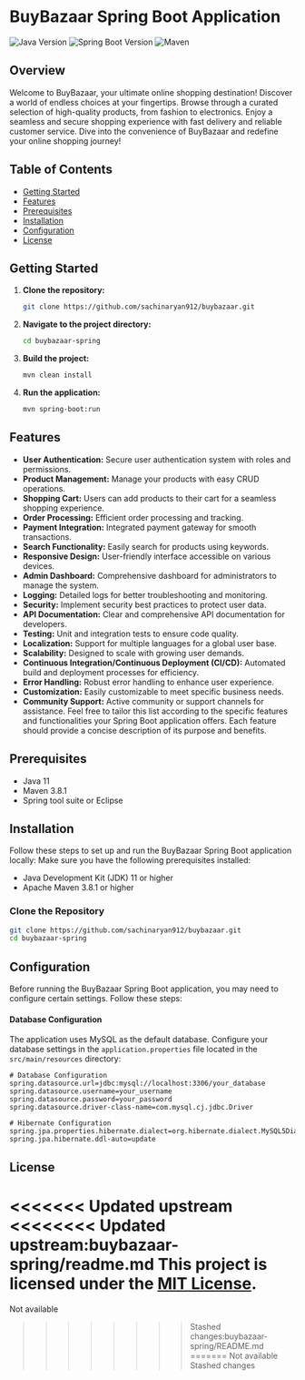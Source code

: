 # BuyBazaar Spring Boot Application

![Java Version](https://img.shields.io/badge/Java-11-green)
![Spring Boot Version](https://img.shields.io/badge/Spring%20Boot-2.5.4-brightgreen)
![Maven](https://img.shields.io/badge/Maven-3.8.1-blue)

## Overview

Welcome to BuyBazaar, your ultimate online shopping destination! Discover a world of endless choices at your fingertips. Browse through a curated selection of high-quality products, from fashion to electronics. Enjoy a seamless and secure shopping experience with fast delivery and reliable customer service. Dive into the convenience of BuyBazaar and redefine your online shopping journey!



## Table of Contents

- [Getting Started](#getting-started)
- [Features](#features)
- [Prerequisites](#prerequisites)
- [Installation](#installation)
- [Configuration](#configuration)
- [License](#license)

## Getting Started

1. **Clone the repository:**

    ```bash
    git clone https://github.com/sachinaryan912/buybazaar.git
    ```
2. **Navigate to the project directory:**
    ```bash
    cd buybazaar-spring
    ```
3. **Build the project:**
    ```bash
    mvn clean install
    ```
4. **Run the application:**
    ```bash
    mvn spring-boot:run
    ```
## Features
- **User Authentication:** Secure user authentication system with roles and permissions.
- **Product Management:** Manage your products with easy CRUD operations.
- **Shopping Cart:** Users can add products to their cart for a seamless shopping experience.
- **Order Processing:** Efficient order processing and tracking.
- **Payment Integration:** Integrated payment gateway for smooth transactions.
- **Search Functionality:** Easily search for products using keywords.
- **Responsive Design:** User-friendly interface accessible on various devices.
- **Admin Dashboard:** Comprehensive dashboard for administrators to manage the system.
- **Logging:** Detailed logs for better troubleshooting and monitoring.
- **Security:** Implement security best practices to protect user data.
- **API Documentation:** Clear and comprehensive API documentation for developers.
- **Testing:** Unit and integration tests to ensure code quality.
- **Localization:** Support for multiple languages for a global user base.
- **Scalability:** Designed to scale with growing user demands.
- **Continuous Integration/Continuous Deployment (CI/CD):** Automated build and deployment processes for efficiency.
- **Error Handling:** Robust error handling to enhance user experience.
- **Customization:** Easily customizable to meet specific business needs.
- **Community Support:** Active community or support channels for assistance.
Feel free to tailor this list according to the specific features and functionalities your Spring Boot application offers. Each feature should provide a concise description of its purpose and benefits.
## Prerequisites
- Java 11
- Maven 3.8.1
- Spring tool suite or Eclipse
## Installation
Follow these steps to set up and run the BuyBazaar Spring Boot application locally:
Make sure you have the following prerequisites installed:
- Java Development Kit (JDK) 11 or higher
- Apache Maven 3.8.1 or higher
### Clone the Repository
```bash
git clone https://github.com/sachinaryan912/buybazaar.git
cd buybazaar-spring
```

## Configuration

Before running the BuyBazaar Spring Boot application, you may need to configure certain settings. Follow these steps:

  #### Database Configuration

The application uses MySQL as the default database. Configure your database settings in the `application.properties` file located in the `src/main/resources` directory:

```properties
# Database Configuration
spring.datasource.url=jdbc:mysql://localhost:3306/your_database
spring.datasource.username=your_username
spring.datasource.password=your_password
spring.datasource.driver-class-name=com.mysql.cj.jdbc.Driver

# Hibernate Configuration
spring.jpa.properties.hibernate.dialect=org.hibernate.dialect.MySQL5Dialect
spring.jpa.hibernate.ddl-auto=update
```

## License

<<<<<<< Updated upstream
<<<<<<<< Updated upstream:buybazaar-spring/readme.md
This project is licensed under the [MIT License](LICENSE).
========
Not available
>>>>>>>> Stashed changes:buybazaar-spring/README.md
=======
Not available
>>>>>>> Stashed changes
